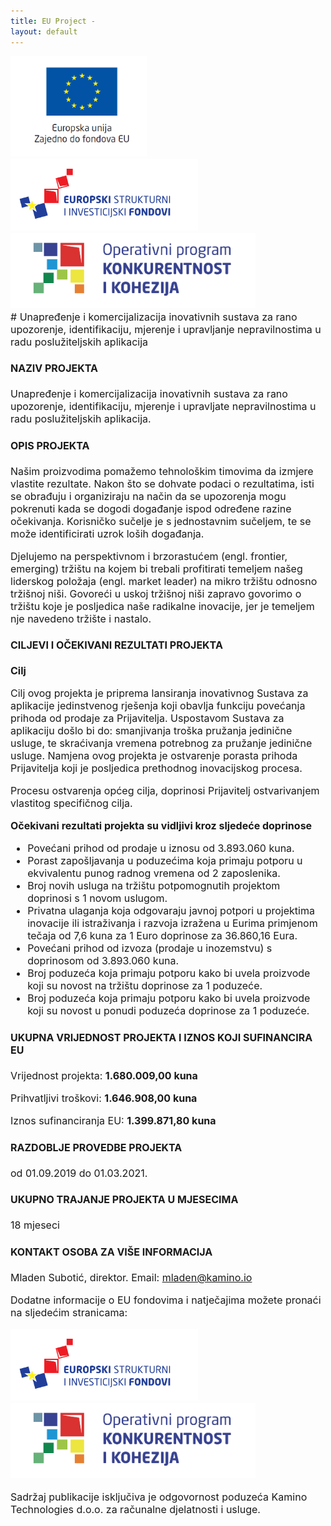 ```yaml
---
title: EU Project -
layout: default
---
```


<div class="container py-5 mb-5" style="font-size: 16px;">
<div class="row justify-content-center">
<img class="col-auto" style="height: 160px;" src="/assets/img/eu-project/EU.PNG" alt="European Union">
<div class="col-auto">
<div class="row">
<a class="col-auto pt-2" href="https://strukturnifondovi.hr/">
<img style="max-height: 115px;" src="/assets/img/eu-project/ESIF.PNG" alt="European Union">
</a>
<a class="col-auto  pt-2" href="https://strukturnifondovi.hr/eu-fondovi/esi-fondovi-2014-2020/op-konkurentnost-i-kohezija/">
<img style="max-height: 120px;" src="/assets/img/eu-project/OPKK.PNG" alt="European Union">
</a>
</div>
</div>
</div>

<div class="text-center mb-5" markdown="1">
# Unapređenje i komercijalizacija inovativnih sustava za rano upozorenje, identifikaciju, mjerenje i upravljanje nepravilnostima u radu poslužiteljskih aplikacija
</div>

#### NAZIV PROJEKTA
Unapređenje i komercijalizacija inovativnih sustava za rano upozorenje, identifikaciju, mjerenje i upravljate nepravilnostima u radu poslužiteljskih aplikacija.

#### OPIS PROJEKTA
Našim proizvodima pomažemo tehnološkim timovima da izmjere vlastite rezultate. Nakon što se dohvate podaci o rezultatima, isti se obrađuju i organiziraju na način da se upozorenja mogu pokrenuti kada se dogodi događanje ispod određene razine očekivanja. Korisničko sučelje je s jednostavnim sučeljem, te se može identificirati uzrok loših događanja.

Djelujemo na perspektivnom i brzorastućem (engl. frontier, emerging) tržištu na kojem bi trebali profitirati temeljem našeg liderskog položaja (engl. market leader) na mikro tržištu odnosno tržišnoj niši. Govoreći u uskoj tržišnoj niši zapravo govorimo o tržištu koje je posljedica naše radikalne inovacije, jer je temeljem nje navedeno tržište i nastalo.

#### CILJEVI I OČEKIVANI REZULTATI PROJEKTA
**Cilj**

Cilj ovog projekta je priprema lansiranja inovativnog Sustava za aplikacije jedinstvenog rješenja koji obavlja funkciju povećanja prihoda od prodaje za Prijavitelja. Uspostavom Sustava za aplikaciju došlo bi do: smanjivanja troška pružanja jedinične usluge, te skraćivanja vremena potrebnog za pružanje jedinične usluge. Namjena ovog projekta je ostvarenje porasta prihoda Prijavitelja koji je posljedica prethodnog inovacijskog procesa.

Procesu ostvarenja općeg cilja, doprinosi Prijavitelj ostvarivanjem vlastitog specifičnog cilja.

**Očekivani rezultati projekta su vidljivi kroz sljedeće doprinose**
  * Povećani prihod od prodaje u iznosu od 3.893.060 kuna.
  * Porast zapošljavanja u poduzećima koja primaju potporu u ekvivalentu punog radnog vremena od 2 zaposlenika.
  * Broj novih usluga na tržištu potpomognutih projektom doprinosi s 1 novom uslugom.
  * Privatna ulaganja koja odgovaraju javnoj potpori u projektima inovacije ili istraživanja i razvoja izražena u Eurima primjenom tečaja od 7,6 kuna za 1 Euro doprinose za 36.860,16 Eura.
  * Povećani prihod od izvoza (prodaje u inozemstvu) s doprinosom od 3.893.060 kuna.
  * Broj poduzeća koja primaju potporu kako bi uvela proizvode koji su novost na tržištu doprinose za 1 poduzeće.
  * Broj poduzeća koja primaju potporu kako bi uvela proizvode koji su novost u ponudi poduzeća doprinose za 1 poduzeće.

#### UKUPNA VRIJEDNOST PROJEKTA I IZNOS KOJI SUFINANCIRA EU
Vrijednost projekta: **1.680.009,00 kuna**

Prihvatljivi troškovi: **1.646.908,00 kuna**

Iznos sufinanciranja EU: **1.399.871,80 kuna**

#### RAZDOBLJE PROVEDBE PROJEKTA
od 01.09.2019 do 01.03.2021.

#### UKUPNO TRAJANJE PROJEKTA U MJESECIMA
18 mjeseci

#### KONTAKT OSOBA ZA VIŠE INFORMACIJA
Mladen Subotić, direktor. Email: mladen@kamino.io

Dodatne informacije o EU fondovima i natječajima možete pronaći na sljedećim stranicama:

<div class="row mt-5 justify-content-center">
<a class="col-auto pt-2" href="https://strukturnifondovi.hr/">
<img style="max-height: 115px;" src="/assets/img/eu-project/ESIF.PNG" alt="European Union">
</a>
<a class="col-auto  pt-2" href="https://strukturnifondovi.hr/eu-fondovi/esi-fondovi-2014-2020/op-konkurentnost-i-kohezija/">
<img style="max-height: 120px;" src="/assets/img/eu-project/OPKK.PNG" alt="European Union">
</a>
</div>

Sadržaj publikacije isključiva je odgovornost poduzeća Kamino Technologies d.o.o. za računalne djelatnosti i usluge.

</div>

